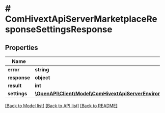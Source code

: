 # # ComHivextApiServerMarketplaceResponseSettingsResponse

## Properties

Name | Type | Description | Notes
------------ | ------------- | ------------- | -------------
**error** | **string** |  | [optional]
**response** | **object** |  | [optional]
**result** | **int** |  | [optional]
**settings** | [**\OpenAPI\Client\Model\ComHivextApiServerEnvironmentResponseEnvironmentInfoResponseEnvAttributesJson**](ComHivextApiServerEnvironmentResponseEnvironmentInfoResponseEnvAttributesJson.md) |  | [optional]

[[Back to Model list]](../../README.md#models) [[Back to API list]](../../README.md#endpoints) [[Back to README]](../../README.md)
